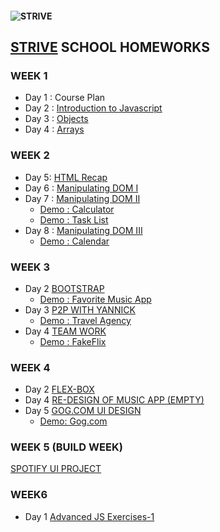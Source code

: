 #### ![STRIVE](https://strive.school/hosted/images/27/d1eed21e764c4aa9b9fa335c0723ed/Strive-logo_blackbg_nopayoff.png)

## [STRIVE](https://strive.school/optin32129918#) SCHOOL HOMEWORKS

### WEEK 1

- Day 1 : Course Plan
- Day 2 : [Introduction to Javascript](https://github.com/ubeytdemirr/strive-school-homeworks/blob/master/week1/day2/ubeyt_demir_homework_one.js)
- Day 3 : [Objects](https://github.com/ubeytdemirr/strive-school-homeworks/blob/master/week1/day3/D3-ubeyt_demir_homework.js)
- Day 4 : [Arrays](https://github.com/ubeytdemirr/strive-school-homeworks/blob/master/week1/day4/D4_ubeyt_demir_homework.js)

### WEEK 2

- Day 5: [HTML Recap](https://github.com/ubeytdemirr/strive-school-homeworks/blob/master/week2/day5/Day5_ubeyt_demir.html)
- Day 6 : [Manipulating DOM I](https://github.com/ubeytdemirr/strive-school-homeworks/blob/master/week2/day6/D6.html)
- Day 7 : [Manipulating DOM II](https://github.com/ubeytdemirr/strive-school-homeworks/tree/master/week2/day7)
  - [Demo : Calculator](https://striveday7jscalculator.imfast.io/)
  - [Demo : Task List ](https://strivetasklist.imfast.io/)
- Day 8 : [Manipulating DOM III](https://github.com/ubeytdemirr/strive-school-homeworks/tree/master/week2/day8/calendar)
  - [Demo : Calendar](https://strivecalendar.imfast.io/)

### WEEK 3

- Day 2 [BOOTSTRAP](https://github.com/ubeytdemirr/strive-school-homeworks/tree/master/week3/day1)
  - [Demo : Favorite Music App](https://strivefavoritealbums.imfast.io/)
- Day 3 [P2P WITH YANNICK](https://github.com/ubeytdemirr/strive-school-homeworks/tree/master/week3/day2/strive-p3-yannick)
  - [Demo : Travel Agency](https://touragency.imfast.io/)
- Day 4 [TEAM WORK](https://github.com/ubeytdemirr/strive-school-netflix-clone-team-d)
  - [Demo : FakeFlix](https://fakeflix.imfast.io/)

### WEEK 4

- Day 2 [FLEX-BOX](https://github.com/ubeytdemirr/strive-school-homeworks/tree/master/week4/day2)
- Day 4 [RE-DESIGN OF MUSIC APP (EMPTY)](https://github.com/ubeytdemirr/strive-school-homeworks/tree/master/week4/day4)
- Day 5 [GOG.COM UI DESIGN](https://github.com/ubeytdemirr/strive-school-homeworks/tree/master/week4/day5)
  - [Demo: Gog.com](https://gogui.imfast.io/)

### WEEK 5 (BUILD WEEK)

[SPOTIFY UI PROJECT](https://github.com/ubeytdemirr/spotify-ui)

### WEEK6

- Day 1 [Advanced JS Exercises-1](./week6/)
